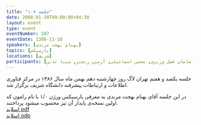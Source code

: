 ```yaml
---
title: "جلسه ۱۰۷"
date: 2008-01-30T00:00:00+04:30
layout: event
type: event
eventNumber: 107
eventDate: 1386-11-10
speakers: [بهنام بهجت مرندی]
topics: [پارسیکس]
locations: [شریف]
participants: [امیل صدق, ایریکس, محمد درویش, بهنام بهجت مرندی, آرمن باغومیان, حمیدرضا داوودی, نوید عبدی, بهنام توکلی کرمانی, حمید توکلی, علی جمشیدی, امیر خانی, سعید تقوی, فرزاد صداقت بین, علی ستاری, امید متقی, حمیدرضا داوودی, ساسان رز, رهام رفیعی, جلال‌الدین آقازاده, سامان فضل وزیری, محسن اسماعیلی, آرمین رنجبر, سینا تدین]
---
```

جلسه یکصد و هفتم تهران لاگ روز چهارشنبه دهم بهمن ماه سال ۱۳۸۶ در مرکز فناوری اطلاعات و ارتباطات پیشرفته دانشگاه شریف برگزار شد.

در این جلسه آقای بهنام بهجت مرندی به معرفی پارسیکس ورژن ۱/۰ با نام رامون که اولین نسخه‌ی پایدار آن نیز محسوب میشود پرداختند.  
[اسلاید pdf](/events/presentations/107/parsix.pdf)  
[اسلاید odp](/events/presentations/107/parsix.odp)
